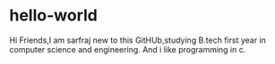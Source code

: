 # hello-world
Hi Friends,I am sarfraj new to this GitHUb,studying B.tech first year in computer science and engineering.
And i like programming in c.
